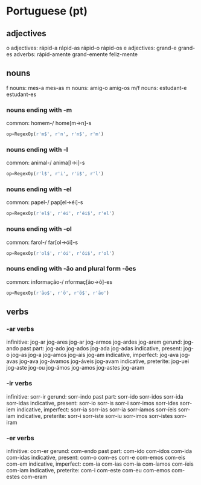# Portuguese (pt)
 
## adjectives
o adjectives: rápid-a rápid-as rápid-o rápid-os
e adjectives: grand-e grand-es
adverbs:      rápid-amente grand-emente feliz-mente

## nouns
f nouns: mes-a mes-as
m nouns: amig-o amig-os
m/f nouns: estudant-e estudant-es 

### nouns ending with -m
common: homem-/ home[m->n]-s
``` python
op=RegexOp(r'm$', r'n', r'n$', r'm')
```

### nouns ending with -l
common: animal-/ anima[l->i]-s
``` python
op=RegexOp(r'l$', r'i', r'i$', r'l')
```

### nouns ending with -el
common: papel-/ pap[el->éi]-s
``` python
op=RegexOp(r'el$', r'éi', r'éi$', r'el')
```

### nouns ending with -ol
common: farol-/ far[ol->ói]-s
``` python
op=RegexOp(r'ol$', r'ói', r'ói$', r'ol')
```

### nouns ending with -ão and plural form -ões
common: informação-/ nformaç[ão->õ]-es
``` python
op=RegexOp(r'ão$', r'õ', r'õ$', r'ão')
```

## verbs
### -ar verbs
infinitive: jog-ar jog-ares jog-ar jog-armos jog-ardes jog-arem
gerund:     jog-ando
past part:  jog-ado jog-ados jog-ada jog-adas
indicative, present:   jog-o jog-as jog-a jog-amos jog-ais jog-am
indicative, imperfect: jog-ava jog-avas jog-ava jog-ávamos jog-áveis jog-avam
indicative, preterite: jog-uei jog-aste jog-ou jog-ámos jog-amos jog-astes jog-aram

### -ir verbs
infinitive: sorr-ir
gerund:     sorr-indo
past part:  sorr-ido sorr-idos sorr-ida sorr-idas
indicative, present:   sorr-io sorr-is sorr-i sorr-imos sorr-ides sorr-iem
indicative, imperfect: sorr-ia sorr-ias sorr-ia sorr-íamos sorr-íeis sorr-iam
indicative, preterite: sorr-i sorr-iste sorr-iu sorr-imos sorr-istes sorr-iram
 
### -er verbs
infinitive: com-er
gerund:     com-endo
past part:  com-ido com-idos com-ida com-idas
indicative, present:   com-o com-es com-e com-emos com-eis com-em
indicative, imperfect: com-ia com-ias com-ia com-íamos com-íeis com-iam
indicative, preterite: com-i com-este com-eu com-emos com-estes com-eram